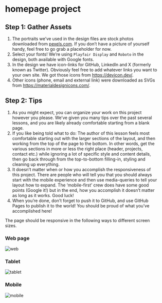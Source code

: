 
# homepage project
## Step 1: Gather Assets
1. The portraits we’ve used in the design files are stock photos downloaded from [pexels.com](https://pexels.com). If you don’t have a picture of yourself handy, feel free to go grab a placeholder for now.
2. Select your fonts! We’re using `Playfair Display` and `Roboto` in the design, both available with Google fonts.
3. In the design we have icon-links for GitHub, LinkedIn and X (formerly known as Twitter). Obviously feel free to add whatever links you want to your own site. We got those icons from https://devicon.dev/.
4. Other icons (phone, email and external link) were downloaded as SVGs from https://materialdesignicons.com/.
## Step 2: Tips
1. As you might expect, you can organize your work on this project however you please. We’ve given you many tips over the past several lessons, and you are likely already comfortable starting from a blank page.
2. If you like being told what to do: The author of this lesson feels most comfortable starting out with the larger sections of the layout, and then working from the top of the page to the bottom. In other words, get the various sections in more or less the right place (header, projects, contact etc.) while ignoring a lot of specific style and content details, then go back through from the top-to-bottom filling-in, styling and cleaning up everything.
3. It doesn’t matter when or how you accomplish the responsiveness of this project. There are people who will tell you that you should always start with the mobile experience and then use media-queries to tell your layout how to expand. The ‘mobile-first’ crew does have some good points (Google it!) but in the end, how you accomplish it doesn’t matter as long as it works. Good luck!
4. When you’re done, don’t forget to push it to GitHub, and use GitHub Pages to publish it to the world! You should be proud of what you’ve accomplished here!


The page should be responsive in the following ways to different screen sizes.
### Web page
![web](./imgs/portfolio.png)
### Tablet 
![tablet](./imgs/portfolio%20tablet.png)
### Mobile
![mobile](./imgs/portfolio%20mobile.png)
